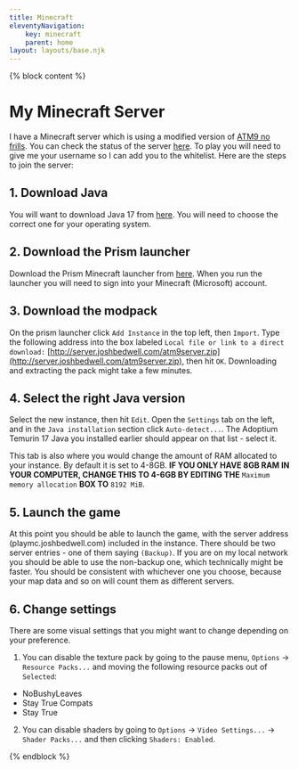 ```yaml
---
title: Minecraft
eleventyNavigation:
    key: minecraft
    parent: home
layout: layouts/base.njk
---
```


{% block content %}

<div class="row justify-content-center">
    <div class="generic-col">

# My Minecraft Server

I have a Minecraft server which is using a modified version of [ATM9 no frills](https://www.curseforge.com/minecraft/modpacks/all-the-mods-9-no-frills). You can check the status of the server [here](https://mcsrvstat.us/server/playmc.joshbedwell.com). To play you will need to give me your username so I can add you to the whitelist. Here are the steps to join the server:

## 1. Download Java

You will want to download Java 17 from [here](https://adoptium.net/temurin/releases/?package=jre&version=17). You will need to choose the correct one for your operating system. 

## 2. Download the Prism launcher

Download the Prism Minecraft launcher from [here](https://prismlauncher.org/download/). When you run the launcher you will need to sign into your Minecraft (Microsoft) account. 

## 3. Download the modpack

On the prism launcher click `Add Instance` in the top left, then `Import`. Type the following address into the box labeled `Local file or link to a direct download:` [http://server.joshbedwell.com/atm9server.zip](http://server.joshbedwell.com/atm9server.zip), then hit `OK`. Downloading and extracting the pack might take a few minutes. 

## 4. Select the right Java version

Select the new instance, then hit `Edit`. Open the `Settings` tab on the left, and in the `Java installation` section click `Auto-detect...`. The Adoptium Temurin 17 Java you installed earlier should appear on that list - select it.

This tab is also where you would change the amount of RAM allocated to your instance. By default it is set to 4-8GB. **IF YOU ONLY HAVE 8GB RAM IN YOUR COMPUTER, CHANGE THIS TO 4-6GB BY EDITING THE** `Maximum memory allocation` **BOX TO** `8192 MiB`.

## 5. Launch the game

At this point you should be able to launch the game, with the server address (playmc.joshbedwell.com) included in the instance. There should be two server entries - one of them saying `(Backup)`. If you are on my local network you should be able to use the non-backup one, which technically might be faster. You should be consistent with whichever one you choose, because your map data and so on will count them as different servers. 

## 6. Change settings

There are some visual settings that you might want to change depending on your preference. 

1. You can disable the texture pack by going to the pause menu, `Options` -> `Resource Packs...` and moving the following resource packs out of `Selected`:
- NoBushyLeaves
- Stay True Compats
- Stay True

2. You can disable shaders by going to `Options` -> `Video Settings...` -> `Shader Packs...` and then clicking `Shaders: Enabled`.

    </div>
</div>

{% endblock %}
